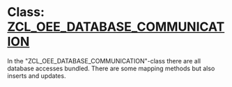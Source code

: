 # Class: [ZCL_OEE_DATABASE_COMMUNICATION](src/zcl_oee_database_communication.clas.abap)

In the "ZCL_OEE_DATABASE_COMMUNICATION"-class there are all database accesses bundled.
There are some mapping methods but also inserts and updates.
